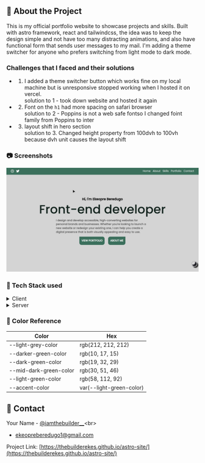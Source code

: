 <!-- About the Project -->

## :star2: About the Project

This is my official portfolio website to showcase projects and skills. Built with astro framework, react and tailwindcss, the idea was to keep the design simple and not have too many distracting animations, and also have functional form that sends user messages to my mail. I'm adding a theme switcher for anyone who prefers switching from light mode to dark mode.




<!--Challenges that I faced-->

### Challenges that I faced and their solutions

- 1. I added a theme switcher button which works fine on my local machine but is unresponsive stopped working when I hosted it on vercel.<br/>
     solution to 1 - took down website and hosted it again

- 2. Font on the `h1` had more spacing on safari browser <br/>
     solution to 2 - Poppins is not a web safe fontso I changed foint family from Poppins to inter

- 3. layout shift in hero section <br/>
     solution to 3. Changed height property from 100dvh to 100vh because dvh unit causes the layout shift


<!-- Screenshots -->

### :camera: Screenshots

<div align="center"> 
  <img src="/public/assets/img/my-portfolio.jpg" alt="screenshot" />
</div>

<!-- TechStack -->

### :space_invader: Tech Stack used

<details>
  <summary>Client</summary>
  <ul>
    <li>Astro</li>
    <li>SCSS</li>
     <li>CSS</li>
     <li>TailwindCSS</li>
     <li>React</li>
     
  </ul>
</details>

<details>
  <summary>Server</summary>
  <ul>
    <li><a href="https://www.vercel.app">Vercel</a></li>
  </ul>
</details>

<!-- Color Reference -->

### :art: Color Reference

| Color                  | Hex                      |
| ---------------------- | ------------------------ |
| --light-grey-color     | rgb(212, 212, 212)       |
| --darker-green-color   | rgb(10, 17, 15)          |
| --dark-green-color     | rgb(19, 32, 29)          |
| --mid-dark-green-color | rgb(30, 51, 46)          |
| --light-green-color    | rgb(58, 112, 92)         |
| --accent-color         | var(--light-green-color) |

<!-- Contact -->

## :handshake: Contact

Your Name - [@iamthebuilder\_\_](https://twitter.com/iamthebuilder__)<br>

- ekeopreberedugo1@gmail.com

Project Link: [https://thebuilderekes.github.io/astro-site/](https://thebuilderekes.github.io/astro-site/)
